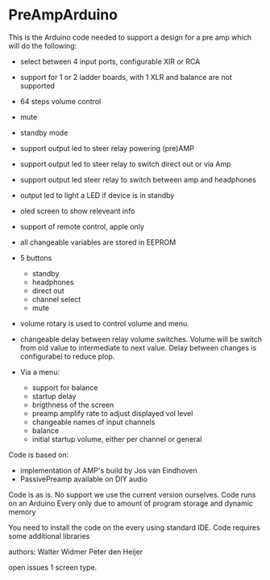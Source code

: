 # PreAmpArduino

This is the Arduino code needed to support a design for a pre amp which will do the following:
- select between 4 input ports, configurable XlR or RCA
- support for 1 or 2 ladder boards, with 1 XLR and balance are not supported
- 64 steps volume control
- mute
- standby mode
- support output led to steer relay powering (pre)AMP
- support output led to steer relay to switch direct out or via Amp
- support output led steer relay to switch between amp and headphones
- output led to light a LED if device is in standby
- oled screen to show releveant info
- support of remote control, apple only
- all changeable variables are stored in EEPROM
- 5 buttons
  - standby
  - headphones
  - direct out
  - channel select
  - mute
- volume rotary is used to control volume and menu.
- changeable delay between relay volume switches. Volume will be switch from old value to intermediate to next value. Delay between changes is configurabel to reduce plop. 


- Via a menu:
  - support for balance
  - startup delay
  - brigthness of the screen
  - preamp amplify rate to adjust displayed vol level
  - changeable names of input channels
  - balance
  - initial startup volume, either per channel or general

Code is based on:
- implementation of AMP's build by Jos van Eindhoven
- PassivePreamp available on DIY audio

Code is as is. No support we use the current version ourselves. Code runs on an Arduino Every only due to amount of program storage and dynamic memory

You need to install the code on the every using standard IDE. Code requires some additional libraries 


authors:
Walter Widmer
Peter den Heijer


open issues
1 screen type. 


